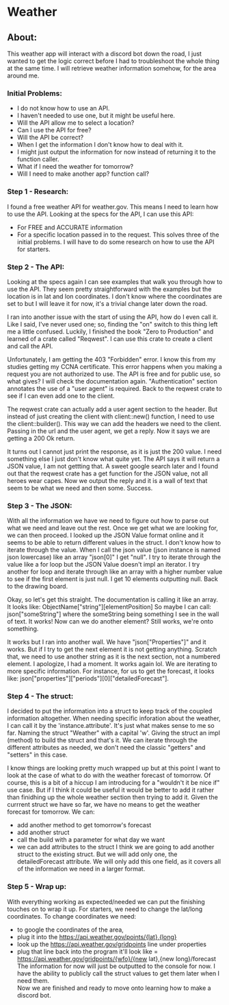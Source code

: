 # Weather

## About:

This weather app will interact with a discord bot 
down the road, I just wanted to get the logic correct before
I had to troubleshoot the whole thing at the same time.
I will retrieve weather information somehow, for the area around me.


### Initial Problems:
- I do not know how to use an API.
 - I haven't needed to use one, but it might be useful here.
- Will the API allow me to select a location?
- Can I use the API for free?
- Will the API be correct?
- When I get the information I don't know how to deal with it.
 - I might just output the information for now instead of returning
        it to the function caller.
- What if I need the weather for tomorrow?
 - Will I need to make another app? function call?


### Step 1 - Research:

I found a free weather API for weather.gov. This means I need to learn how to
use the API.
Looking at the specs for the API, I can use this API:
- For FREE and ACCURATE information
- For a specific location passed in to the request.
This solves three of the initial problems. I will have to do some research on how to
use the API for starters.

### Step 2 - The API:
Looking at the specs again I can see examples that walk you through how to use the API.
They seem pretty straightforward with the examples but the location is in lat and lon
coordinates. I don't know where the coordinates are set to but I will leave it for now,
it's a trivial change later down the road.

I ran into another issue with the start of using the API, how do I even call it. Like
I said, I've never used one; so, finding the "on" switch to this thing left me a little
confused. Luckily, I finished the book "Zero to Production" and learned of a crate called
"Reqwest". I can use this crate to create a client and call the API.
    
Unfortunately, I am getting the 403 "Forbidden" error. I know this from my studies 
getting my CCNA certificate. This error happens when you making a request you are not
authorized to use. The API is free and for public use, so what gives? I will check the
documentation again. "Authentication" section annotates the use of a "user agent" is required.
Back to the reqwest crate to see if I can even add one to the client.
    
The reqwest crate can actually add a user agent section to the header. But instead of just
creating the client with client::new() function, I need to use the client::builder(). This way
we can add the headers we need to the client. Passing in the url and the user agent, we get a 
reply. Now it says we are getting a 200 Ok return. 
    
It turns out I cannot just print the response, as it is just the 200 value. I need something 
else I just don't know what quite yet. The API says it will return a JSON value, I am not gettting
that. A sweet google search later and I found out that the reqwest crate has a get function for 
the JSON value, not all heroes wear capes. Now we output the reply and it is a wall of text that
seem to be what we need and then some. Success.


### Step 3 - The JSON:

With all the information we have we need to figure out how to parse out what we need and leave 
out the rest. Once we get what we are looking for, we can then proceed. I looked up the JSON
Value format online and it seems to be able to return different values in the struct. I don't know 
how to iterate through the value. When I call the json value (json instance is named json lowercase)
like an array "json[0]" I get "null". I try to iterate through the value like a for loop but the JSON
Value doesn't impl an iterator. I try another for loop and iterate through like an array with a higher
number value to see if the first element is just null. I get 10 elements outputting null. Back to the 
drawing board. 

Okay, so let's get this straight. The documentation is calling it like an array. It looks like: ObjectName["string"][elementPosition]
So maybe I can call: json["someString"] where the someString being something I see in the wall of 
text. It works! Now can we do another element? Still works, we're onto something.

It works but I ran into another wall. We have "json["Properties"]" and it works. But if I try
to get the next element it is not getting anything. Scratch that, we need to use another string as
it is the next section, not a numbered element. I apologize, I had a moment. It works again lol. We
are iterating to more specific information.
For instance, for us to get the forecast, it looks like: json["properties"]["periods"][0]["detailedForecast"].


### Step 4 - The struct:

I decided to put the information into a struct to keep track of the coupled information altogether.
When needing specific inforation about the weather, I can call it by the 'instance.attribute'. It's just what
makes sense to me so far. Naming the struct "Weather" with a capital 'w'. Giving the struct an impl (method) to
build the struct and that's it. We can iterate through the different attributes as needed, we don't need the 
classic "getters" and "setters" in this case.

I know things are looking pretty much wrapped up but at this point I want to look at the case of what to
do with the weather forecast of tomorrow. Of course, this is a bit of a hiccup I am introducing for a "wouldn't
it be nice if" use case. But if I think it could be useful it would be better to add it rather than finidhing up
the whole weather section then trying to add it. Given the currrent struct we have so far, we have no means to 
get the weather forecast for tomorrow. 
We can:
- add another method to get tomorrow's forecast
- add another struct
- call the build with a parameter for what day we want 
- we can add attributes to the struct
I think we are going to add another struct to the existing struct. But we will add only one, the detailedForecast
attribute. We will only add this one field, as it covers all of the information we need in a larger format.


### Step 5 - Wrap up:
With everything working as expected/needed we can put the finishing touches on to wrap it up. For starters, we
need to change the lat/long coordinates. 
To change coordinates we need:
- to google the coordinates of the area,
- plug it into the https://api.weather.gov/points/{lat},{long}
- look up the https://api.weather.gov/gridpoints line under properties 
- plug that line back into the program it'll look like = https://api.weather.gov/gridpoints/{wfo}/{new lat},{new long}/forecast
The information for now will just be outputted to the console for now. I have the ability to publicly call the struct values to get
them later when I need them.\
Now we are finished and ready to move onto learning how to make a discord bot.

    








